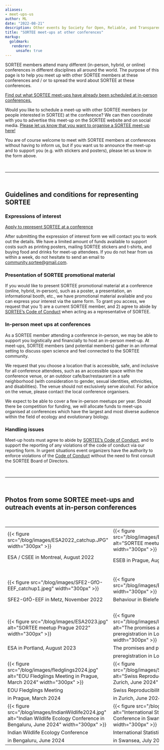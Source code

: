 ```yaml
---
aliases:
- meet-ups-us
author: ML
date: "2022-08-21"
description: Other events by Society for Open, Reliable, and Transparent Ecology and Evolutionary biology (SORTEE)
title: "SORTEE meet-ups at other conferences"
markup:
  goldmark:
   renderer:
     unsafe: true
---
```


SORTEE members attend many different (in-person, hybrid, or online) conferences in different disciplines all around the world. The purpose of this page is to help you meet up with other SORTEE members at these conferences and / or to spread the word about SORTEE at these conferences.    

[Find out what SORTEE meet-ups have already been scheduled at in-person conferences.](https://docs.google.com/spreadsheets/d/1QfzSdTNzRR-gbILW2BNqrQTpWIjduR-7Jtw2lataGbk/edit?usp=sharing)     

Would you like to schedule a meet-up with other SORTEE members (or people interested in SORTEE) at the conference? We can then coordinate with you to advertise this meet-up on the SORTEE website and on social media. [Please let us know that you want to organise a SORTEE meet-up here!](https://forms.gle/rEXRYNoCXWBDFiLPA)   

You are of course welcome to meet with SORTEE members at conferences without having to inform us, but if you want us to announce the meet-up and to support you (e.g. with stickers and posters), please let us know in the form above.   

&nbsp;

---

&nbsp;

## Guidelines and conditions for representing SORTEE    

### Expressions of interest
[Apply to represent SORTEE at a conference](https://forms.gle/rEXRYNoCXWBDFiLPA)

After submitting the expression of interest form we will contact you to work out the details.  We have a limited amount of funds available to support costs such as printing posters, mailing SORTEE stickers and t-shirts, and buying food and drinks for meet-up attendees.
If you do not hear from us within a week, do not hesitate to send an email to [community.sortee@gmail.com](mailto:community.sortee@gmail.com).

### Presentation of SORTEE promotional material
If you would like to present SORTEE promotional material at a conference (online, hybrid, in-person), such as a poster, a presentation, an informational booth, etc., we have promotional material available and you can express your interest via the same form. 
To grant you access, we request that you 1) are a current SORTEE member, and 2) agree to abide by [SORTEE’s Code of Conduct](https://www.sortee.org/codeofconduct/) when acting as a representative of SORTEE.

### In-person meet ups at conferences
As a SORTEE member attending a conference in-person, we may be able to support you logistically and financially to host an in-person meet-up. At meet-ups, SORTEE members (and potential members) gather in an informal setting to discuss open science and feel connected to the SORTEE community.

We request that you choose a location that is accessible, safe, and inclusive for all conference attendees, such as an accessible space within the conference venue, or an outdoor cafe/bar/restaurant in a safe neighborhood (with consideration to gender, sexual identities, ethnicities, and disabilities). The venue should not exclusively serve alcohol. For advice on the venue, please contact the local conference organisers.

We expect to be able to cover a few in-person meetups per year. Should there be competition for funding, we will allocate funds to meet-ups organised at conferences which have the largest and most diverse audience within the field of ecology and evolutionary biology.

### Handling issues
Meet-up hosts must agree to abide by [SORTEE’s Code of Conduct](https://www.sortee.org/codeofconduct/), and to support the reporting of any violations of the code of conduct via our reporting form. In urgent situations event organizers have the authority to enforce violations of the [Code of Conduct](https://www.sortee.org/codeofconduct/) without the need to first consult the SORTEE Board of Directors.

&nbsp;  

---

&nbsp;

## Photos from some SORTEE meet-ups and outreach events at in-person conferences 

&nbsp;

|  |  |
|---|---|
| {{< figure src="/blog/images/ESA2022_catchup.JPG"  width="300px" >}} |{{< figure src="/blog/images/ESEB2022_catchup.JPG" alt="SORTEE meetup Prague 2022" width="300px" >}} |
| ESA / CSEE in Montreal, August 2022 &nbsp; &nbsp; &nbsp; &nbsp; &nbsp; &nbsp; &nbsp; &nbsp; | ESEB in Prague, August 2022 |
| &nbsp; | &nbsp; |
| {{< figure src="/blog/images/SFE2-GfO-EEF_catchup1.jpeg"  width="300px" >}} | {{< figure src="/blog/images/Behaviour_Bielefeld.jpg"  width="300px" >}} |
| SFE2-GfÖ-EEF in Metz, November 2022 | Behaviour in Bielefeld, August 2023 |
| &nbsp; | &nbsp; |
| {{< figure src="/blog/images/ESA2023.jpg" alt="SORTEE meetup Prague 2022" width="300px" >}} | {{< figure src="/blog/images/london2024.png" alt="The promises and pitfalls of preregistration in London, March 2024" width="300px" >}} |
| ESA in Portland, August 2023 | The promises and pitfalls of |
| &nbsp; | preregistration in London, March 2024 |
| {{< figure src="/blog/images/fledglings2024.jpg" alt="EOU Fledglings Meeting in Prague, March 2024" width="300px" >}} | {{< figure src="/blog/images/SwissReproConf2024.jpg" alt="Swiss Reproducibility Conference in Zurich, June 2024" width="300px" >}} ||
| EOU Fledglings Meeting | Swiss Reproducibility Conference ||
| in Prague, March 2024| in Zurich, June 2024 ||
| {{< figure src="/blog/images/IndianWildlife2024.jpg" alt="Indian Wildlife Ecology Conference in Bengaluru, June 2024" width="300px" >}} | {{< figure src="/blog/images/ISEC2024.jpg" alt="International Statistical Ecology Conference in Swansea, July 2024" width="300px" >}} ||
| Indian Wildlife Ecology Conference | International Statistical Ecology Conference ||
| in Bengaluru, June 2024| in Swansea, July 2024 ||


